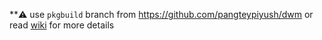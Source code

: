 **⚠️ use `pkgbuild` branch from https://github.com/pangteypiyush/dwm or read [wiki](https://github.com/pangteypiyush/dwm/wiki) for more details

